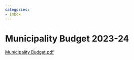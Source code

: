 ```yaml
---
categories:
- Inbox
---
```

# Municipality Budget 2023-24

[Municipality Budget.pdf](../files/b88edca1-3461-48d5-9e46-a0625b8503af.pdf)